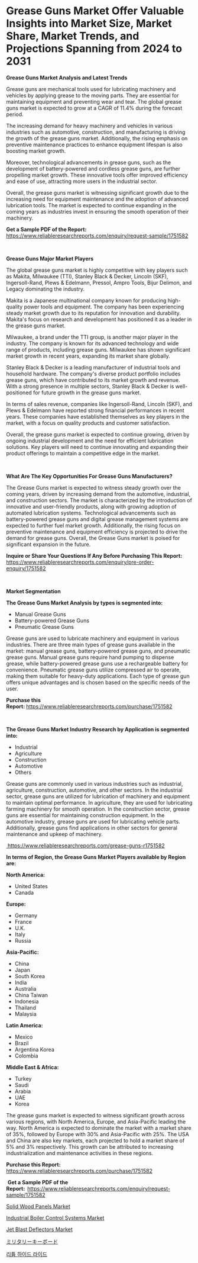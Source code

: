 <p><h1>Grease Guns Market Offer Valuable Insights into Market Size, Market Share, Market Trends, and Projections Spanning from 2024 to 2031</h1></p><p><strong>Grease Guns Market Analysis and Latest Trends</strong></p>
<p><p>Grease guns are mechanical tools used for lubricating machinery and vehicles by applying grease to the moving parts. They are essential for maintaining equipment and preventing wear and tear. The global grease guns market is expected to grow at a CAGR of 11.4% during the forecast period.</p><p>The increasing demand for heavy machinery and vehicles in various industries such as automotive, construction, and manufacturing is driving the growth of the grease guns market. Additionally, the rising emphasis on preventive maintenance practices to enhance equipment lifespan is also boosting market growth.</p><p>Moreover, technological advancements in grease guns, such as the development of battery-powered and cordless grease guns, are further propelling market growth. These innovative tools offer improved efficiency and ease of use, attracting more users in the industrial sector.</p><p>Overall, the grease guns market is witnessing significant growth due to the increasing need for equipment maintenance and the adoption of advanced lubrication tools. The market is expected to continue expanding in the coming years as industries invest in ensuring the smooth operation of their machinery.</p></p>
<p><strong>Get a Sample PDF of the Report:&nbsp;</strong> <a href="https://www.reliableresearchreports.com/enquiry/request-sample/1751582">https://www.reliableresearchreports.com/enquiry/request-sample/1751582</a></p>
<p>&nbsp;</p>
<p><strong>Grease Guns Major Market Players</strong></p>
<p><p>The global grease guns market is highly competitive with key players such as Makita, Milwaukee (TTI), Stanley Black & Decker, Lincoln (SKF), Ingersoll-Rand, Plews & Edelmann, Pressol, Ampro Tools, Bijur Delimon, and Legacy dominating the industry.</p><p>Makita is a Japanese multinational company known for producing high-quality power tools and equipment. The company has been experiencing steady market growth due to its reputation for innovation and durability. Makita's focus on research and development has positioned it as a leader in the grease guns market.</p><p>Milwaukee, a brand under the TTI group, is another major player in the industry. The company is known for its advanced technology and wide range of products, including grease guns. Milwaukee has shown significant market growth in recent years, expanding its market share globally.</p><p>Stanley Black & Decker is a leading manufacturer of industrial tools and household hardware. The company's diverse product portfolio includes grease guns, which have contributed to its market growth and revenue. With a strong presence in multiple sectors, Stanley Black & Decker is well-positioned for future growth in the grease guns market.</p><p>In terms of sales revenue, companies like Ingersoll-Rand, Lincoln (SKF), and Plews & Edelmann have reported strong financial performances in recent years. These companies have established themselves as key players in the market, with a focus on quality products and customer satisfaction.</p><p>Overall, the grease guns market is expected to continue growing, driven by ongoing industrial development and the need for efficient lubrication solutions. Key players will need to continue innovating and expanding their product offerings to maintain a competitive edge in the market.</p></p>
<p>&nbsp;</p>
<p><strong>What Are The Key Opportunities For Grease Guns Manufacturers?</strong></p>
<p><p>The Grease Guns market is expected to witness steady growth over the coming years, driven by increasing demand from the automotive, industrial, and construction sectors. The market is characterized by the introduction of innovative and user-friendly products, along with growing adoption of automated lubrication systems. Technological advancements such as battery-powered grease guns and digital grease management systems are expected to further fuel market growth. Additionally, the rising focus on preventive maintenance and equipment efficiency is projected to drive the demand for grease guns. Overall, the Grease Guns market is poised for significant expansion in the future.</p></p>
<p><strong>Inquire or Share Your Questions If Any Before Purchasing This Report:</strong> <a href="https://www.reliableresearchreports.com/enquiry/pre-order-enquiry/1751582">https://www.reliableresearchreports.com/enquiry/pre-order-enquiry/1751582</a></p>
<p>&nbsp;</p>
<p><strong>Market Segmentation</strong></p>
<p><strong>The Grease Guns Market Analysis by types is segmented into:</strong></p>
<p><ul><li>Manual Grease Guns</li><li>Battery-powered Grease Guns</li><li>Pneumatic Grease Guns</li></ul></p>
<p><p>Grease guns are used to lubricate machinery and equipment in various industries. There are three main types of grease guns available in the market: manual grease guns, battery-powered grease guns, and pneumatic grease guns. Manual grease guns require hand pumping to dispense grease, while battery-powered grease guns use a rechargeable battery for convenience. Pneumatic grease guns utilize compressed air to operate, making them suitable for heavy-duty applications. Each type of grease gun offers unique advantages and is chosen based on the specific needs of the user.</p></p>
<p><strong>Purchase this Report:&nbsp;</strong><a href="https://www.reliableresearchreports.com/purchase/1751582">https://www.reliableresearchreports.com/purchase/1751582</a></p>
<p>&nbsp;</p>
<p><strong>The Grease Guns Market Industry Research by Application is segmented into:</strong></p>
<p><ul><li>Industrial</li><li>Agriculture</li><li>Construction</li><li>Automotive</li><li>Others</li></ul></p>
<p><p>Grease guns are commonly used in various industries such as industrial, agriculture, construction, automotive, and other sectors. In the industrial sector, grease guns are utilized for lubrication of machinery and equipment to maintain optimal performance. In agriculture, they are used for lubricating farming machinery for smooth operation. In the construction sector, grease guns are essential for maintaining construction equipment. In the automotive industry, grease guns are used for lubricating vehicle parts. Additionally, grease guns find applications in other sectors for general maintenance and upkeep of machinery.</p></p>
<p><a href="https://www.reliableresearchreports.com/grease-guns-r1751582">&nbsp;https://www.reliableresearchreports.com/grease-guns-r1751582</a></p>
<p><strong>In terms of Region, the Grease Guns Market Players available by Region are:</strong></p>
<p>
    <p> <strong> North America: </strong>
        <ul>
            <li>United States</li>
            <li>Canada</li>
        </ul>
        </p> 
    <p> <strong> Europe: </strong>
        <ul>
            <li>Germany</li>
            <li>France</li>
            <li>U.K.</li>
            <li>Italy</li>
            <li>Russia</li>
        </ul>
        </p> 
    <p> <strong> Asia-Pacific: </strong>
        <ul>
            <li>China</li>
            <li>Japan</li>
            <li>South Korea</li>
            <li>India</li>
            <li>Australia</li>
            <li>China Taiwan</li>
            <li>Indonesia</li>
            <li>Thailand</li>
            <li>Malaysia</li>
        </ul>
        </p> 
    <p> <strong> Latin America: </strong>
        <ul>
            <li>Mexico</li>
            <li>Brazil</li>
            <li>Argentina Korea</li>
            <li>Colombia</li>
        </ul>
        </p> 
    <p> <strong> Middle East & Africa: </strong>
        <ul>
            <li>Turkey</li>
            <li>Saudi</li>
            <li>Arabia</li>
            <li>UAE</li>
            <li>Korea</li>
        </ul>
    </p>
    </p>
<p><p>The grease guns market is expected to witness significant growth across various regions, with North America, Europe, and Asia-Pacific leading the way. North America is expected to dominate the market with a market share of 35%, followed by Europe with 30% and Asia-Pacific with 25%. The USA and China are also key markets, each projected to hold a market share of 5% and 3% respectively. This growth can be attributed to increasing industrialization and maintenance activities in these regions.</p></p>
<p><strong>Purchase this Report: </strong><a href="https://www.reliableresearchreports.com/purchase/1751582">https://www.reliableresearchreports.com/purchase/1751582</a></p>
<p>&nbsp;<strong>Get a Sample PDF of the Report:&nbsp;&nbsp;</strong><a href="https://www.reliableresearchreports.com/enquiry/request-sample/1751582">https://www.reliableresearchreports.com/enquiry/request-sample/1751582</a></p>
<p><strong></strong></p>
<p><p><a href="https://issuu.com/reportprime-2/docs/solid-wood-panels-market-size-2030.pptx">Solid Wood Panels Market</a></p><p><a href="https://github.com/zjyglelu/Market-Research-Report-List-2/blob/main/industrial-boiler-control-systems-market.md">Industrial Boiler Control Systems Market</a></p><p><a href="https://issuu.com/reportprime-2/docs/jet-blast-deflectors-market-size-2030.pptx">Jet Blast Deflectors Market</a></p><p><a href="https://github.com/avwofrml53535/Market-Research-Report-List-1/blob/main/855038031637.md">ミリタリーキーボード</a></p><p><a href="https://medium.com/@antosuigrtley99783676/%EB%A6%AC%ED%8A%AC%ED%95%98%EC%9D%B4%EB%93%9C%EB%9D%BC%EC%9D%B4%EB%93%9C-%EC%8B%9C%EC%9E%A5-%EA%B7%9C%EB%AA%A8-cagr-%ED%8A%B8%EB%A0%8C%EB%93%9C-2024-2030-1bea8e53240f">리튬 하이드 라이드</a></p></p>